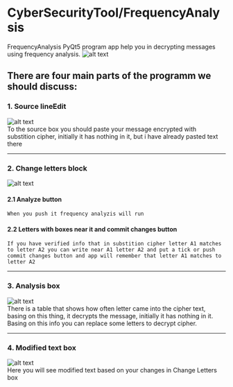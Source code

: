 # CyberSecurityTool/FrequencyAnalysis
FrequencyAnalysis PyQt5 program app help you in decrypting messages using frequency analysis.
![alt text](https://pp.userapi.com/c850636/v850636460/6b6ec/UrP8huCPzNc.jpg)<br />
## There are four main parts of the programm we should discuss:
### 1. Source lineEdit
  ![alt text](https://pp.userapi.com/c850636/v850636460/6b700/XM_11DEMYwE.jpg)<br />
  To the source box you should paste your message encrypted with substition cipher, initially it has nothing in it, but i have  already pasted text there
____
### 2. Change letters block
  ![alt text](https://pp.userapi.com/c850636/v850636460/6b733/_tYKoSErseY.jpg)<br />
  #### 2.1 Analyze button
    When you push it frequency analyzis will run
  #### 2.2 Letters with boxes near it and commit changes button
    If you have verified info that in substition cipher letter A1 matches to letter A2 you can write near A1 letter A2 and put a tick or push commit changes button and app will remember that letter A1 matches to letter A2
____
### 3. Analysis box
  ![alt text](https://pp.userapi.com/c850636/v850636259/69a68/5RhbomNuoU8.jpg)<br />
    There is a table that shows how often letter came into the cipher text, basing on this thing, it decrypts the message,    initially it has nothing in it. Basing on this info you can replace some letters to decrypt cipher.
____
### 4. Modified text box
  ![alt text](https://pp.userapi.com/c850636/v850636259/69a78/aUIYb1p8mLI.jpg)<br />
  Here you will see modified text based on your changes in Change Letters box

